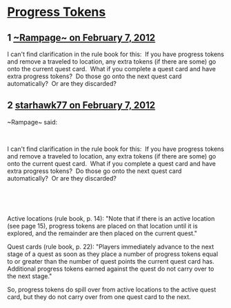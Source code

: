 # [Progress Tokens](https://community.fantasyflightgames.com/topic/60114-progress-tokens/)

## 1 [~Rampage~ on February 7, 2012](https://community.fantasyflightgames.com/topic/60114-progress-tokens/?do=findComment&comment=590846)


I can't find clarification in the rule book for this:  If you have progress tokens and remove a traveled to location, any extra tokens (if there are some) go onto the current quest card.  What if you complete a quest card and have extra progress tokens?  Do those go onto the next quest card automatically?  Or are they discarded?

## 2 [starhawk77 on February 7, 2012](https://community.fantasyflightgames.com/topic/60114-progress-tokens/?do=findComment&comment=590849)

~Rampage~ said:

 


I can't find clarification in the rule book for this:  If you have progress tokens and remove a traveled to location, any extra tokens (if there are some) go onto the current quest card.  What if you complete a quest card and have extra progress tokens?  Do those go onto the next quest card automatically?  Or are they discarded?

 

 

Active locations (rule book, p. 14): "Note that if there is an active location (see page 15), progress tokens are placed on that location until it is explored, and the remainder are then placed on the current quest."

Quest cards (rule book, p. 22): "Players immediately advance to the next stage of a quest as soon as they place a number of progress tokens equal to or greater than the number of quest points the current quest card has. Additional progress tokens earned against the quest do not carry over to the next stage."

So, progress tokens do spill over from active locations to the active quest card, but they do not carry over from one quest card to the next.

